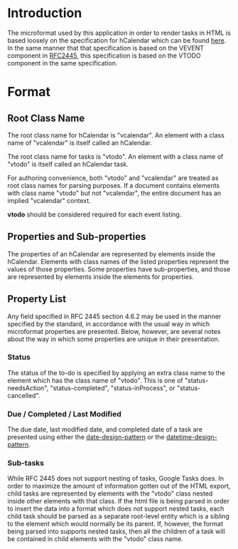 # Introduction #
The microformat used by this application in order to render tasks in HTML is based loosely on the specification for hCalendar which can be found [here](http://microformats.org/wiki/hcalendar).  In the same manner that that specification is based on the VEVENT component in [RFC2445](http://www.ietf.org/rfc/rfc2445.txt), this specification is based on the VTODO component in the same specification.


# Format #

## Root Class Name ##
The root class name for hCalendar is "vcalendar". An element with a class name of "vcalendar" is itself called an hCalendar.

The root class name for tasks is "vtodo". An element with a class name of "vtodo" is itself called an hCalendar task.

For authoring convenience, both "vtodo" and "vcalendar" are treated as root class names for parsing purposes. If a document contains elements with class name "vtodo" but not "vcalendar", the entire document has an implied "vcalendar" context.

**vtodo** should be considered required for each event listing.

## Properties and Sub-properties ##
The properties of an hCalendar are represented by elements inside the hCalendar.  Elements with class names of the listed properties represent the values of those properties.  Some properties have sub-properties, and those are represented by elements inside the elements for properties.

## Property List ##
Any field specified in RFC 2445 section 4.6.2 may be used in the manner specified by the standard, in accordance with the usual way in which microformat properties are presented.  Below, however, are several notes about the way in which some properties are unique in their presentation.

### Status ###
The status of the to-do is specified by applying an extra class name to the element which has the class name of "vtodo".  This is one of "status-needsAction", "status-completed", "status-inProcess", or "status-cancelled".

### Due / Completed / Last Modified ###
The due date, last modified date, and completed date of a task are presented using either the [date-design-pattern](http://microformats.org/wiki/date-design-pattern) or the [datetime-design-pattern](http://microformats.org/wiki/datetime-design-pattern).

### Sub-tasks ###
While RFC 2445 does not support nesting of tasks, Google Tasks does.  In order to maximize the amount of information gotten out of the HTML export, child tasks are represented by elements with the "vtodo" class nested inside other elements with that class.  If the html file is being parsed in order to insert the data into a format which does not support nested tasks, each child task should be parsed as a separate root-level entity which is a sibling to the element which would normally be its parent.  If, however, the format being parsed into supports nested tasks, then all the children of a task will be contained in child elements with the "vtodo" class name.